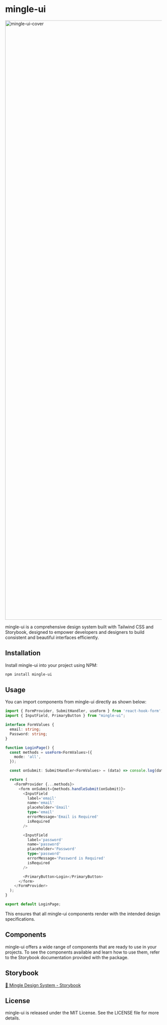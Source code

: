 # mingle-ui

<img width="1920" alt="mingle-ui-cover" src="https://github.com/designsoo/mingle-ui/assets/77719310/6ea7a02c-aeba-4f76-9619-6509ce11a574">

mingle-ui is a comprehensive design system built with Tailwind CSS and Storybook, designed to empower developers and designers to build consistent and beautiful interfaces efficiently.

## Installation

Install mingle-ui into your project using NPM:

```bash
npm install mingle-ui
```

## Usage

You can import components from mingle-ui directly as shown below:

```typescript
import { FormProvider, SubmitHandler, useForm } from 'react-hook-form';
import { InputField, PrimaryButton } from "mingle-ui";

interface FormValues {
  email: string;
  Password: string;
}

function LoginPage() {
  const methods = useForm<FormValues>({
    mode: 'all',
  });

  const onSubmit: SubmitHandler<FormValues> = (data) => console.log(data);

  return (
    <FormProvider {...methods}>
      <form onSubmit={methods.handleSubmit(onSubmit)}>
        <InputField
          label='email'
          name='email'
          placeholder='Email'
          type='email'
          errorMessage='Email is Required'
          isRequired
        />

        <InputField
          label='password'
          name='password'
          placeholder='Password'
          type='password'
          errorMessage='Password is Required'
          isRequired
        />

        <PrimaryButton>Login</PrimaryButton>
      </form>
    </FormProvider>
  );
}

export default LoginPage;
```

This ensures that all mingle-ui components render with the intended design specifications.

## Components

mingle-ui offers a wide range of components that are ready to use in your projects. To see the components available and learn how to use them, refer to the Storybook documentation provided with the package.

## Storybook

<a href='https://6669e8d86796066d6df5993c-jdjypaxlaa.chromatic.com/?path=/docs/badge-badgeemoji--docs' target='_blank'>
  🔗 Mingle Design System - Storybook
</a>

## License

mingle-ui is released under the MIT License. See the LICENSE file for more details.

